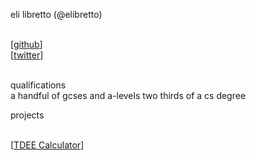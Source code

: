 eli libretto (@elibretto)<br /><br />  

[[github](https://github.com/elibretto)]<br />
[[twitter](https://twitter.com/nbabretto)]<br /><br />  

qualifications<br />
    a handful of gcses and a-levels
    two thirds of a cs degree

projects<br /><br />  

[[TDEE Calculator](https://elibretto.github.io/TDEE)]<br />
